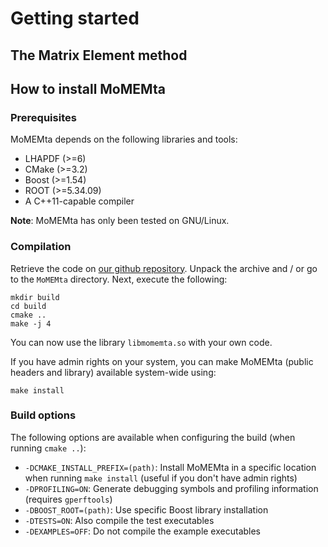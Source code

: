 # Getting started

## The Matrix Element method

## How to install MoMEMta

### Prerequisites

MoMEMta depends on the following libraries and tools:

 - LHAPDF (>=6)
 - CMake (>=3.2)
 - Boost (>=1.54)
 - ROOT (>=5.34.09)
 - A C++11-capable compiler

**Note**: MoMEMta has only been tested on GNU/Linux.

### Compilation

Retrieve the code on [our github repository](https://github.com/MoMEMta/MoMEMta/releases). Unpack the archive and / or go to the `MoMEMta` directory. Next, execute the following:
```
mkdir build
cd build
cmake ..
make -j 4
```
You can now use the library `libmomemta.so` with your own code.

If you have admin rights on your system, you can make MoMEMta (public headers and library) available system-wide using:
```
make install
```

### Build options

The following options are available when configuring the build (when running `cmake ..`):

   * `-DCMAKE_INSTALL_PREFIX=(path)`: Install MoMEMta in a specific location when running `make install` (useful if you don't have admin rights)
   * `-DPROFILING=ON`: Generate debugging symbols and profiling information (requires `gperftools`)
   * `-DBOOST_ROOT=(path)`: Use specific Boost library installation
   * `-DTESTS=ON`: Also compile the test executables
   * `-DEXAMPLES=OFF`: Do not compile the example executables
